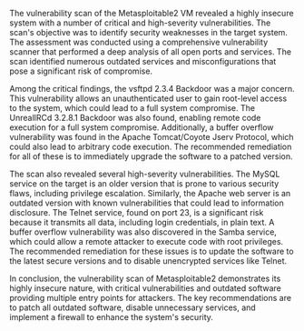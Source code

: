 The vulnerability scan of the Metasploitable2 VM revealed a highly insecure system with a number of critical and high-severity vulnerabilities. The scan's objective was to identify security weaknesses in the target system. The assessment was conducted using a comprehensive vulnerability scanner that performed a deep analysis of all open ports and services. The scan identified numerous outdated services and misconfigurations that pose a significant risk of compromise.

Among the critical findings, the vsftpd 2.3.4 Backdoor was a major concern. This vulnerability allows an unauthenticated user to gain root-level access to the system, which could lead to a full system compromise. The UnrealIRCd 3.2.8.1 Backdoor was also found, enabling remote code execution for a full system compromise. Additionally, a buffer overflow vulnerability was found in the Apache Tomcat/Coyote Jserv Protocol, which could also lead to arbitrary code execution. The recommended remediation for all of these is to immediately upgrade the software to a patched version.

The scan also revealed several high-severity vulnerabilities. The MySQL service on the target is an older version that is prone to various security flaws, including privilege escalation. Similarly, the Apache web server is an outdated version with known vulnerabilities that could lead to information disclosure. The Telnet service, found on port 23, is a significant risk because it transmits all data, including login credentials, in plain text. A buffer overflow vulnerability was also discovered in the Samba service, which could allow a remote attacker to execute code with root privileges. The recommended remediation for these issues is to update the software to the latest secure versions and to disable unencrypted services like Telnet.

In conclusion, the vulnerability scan of Metasploitable2 demonstrates its highly insecure nature, with critical vulnerabilities and outdated software providing multiple entry points for attackers. The key recommendations are to patch all outdated software, disable unnecessary services, and implement a firewall to enhance the system's security.